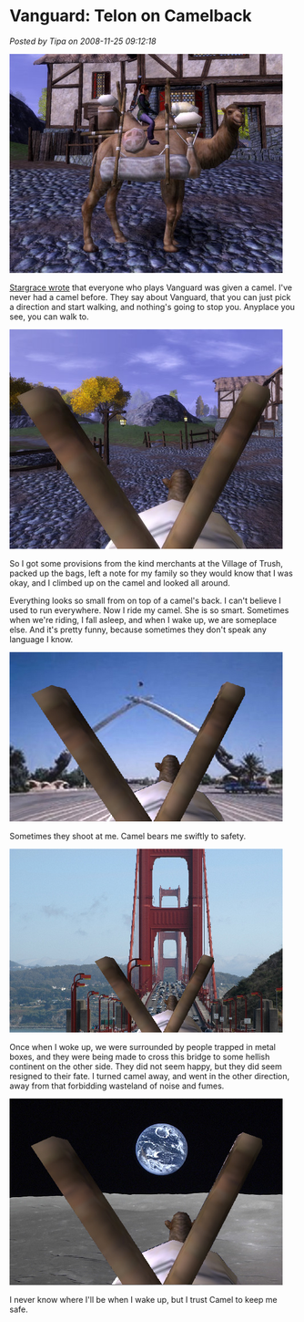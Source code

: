# Vanguard: Telon on Camelback

*Posted by Tipa on 2008-11-25 09:12:18*

![](../../../uploads/2008/11/vgclient-2008-11-25-07-35-48-26.jpg "vgclient-2008-11-25-07-35-48-26")

[Stargrace wrote](http://mmoquests.com/2008/11/25/meet-spit/) that everyone who plays Vanguard was given a camel. I've never had a camel before. They say about Vanguard, that you can just pick a direction and start walking, and nothing's going to stop you. Anyplace you see, you can walk to.

![](../../../uploads/2008/11/vgclient-2008-11-25-07-35-17-48.jpg "vgclient-2008-11-25-07-35-17-48")

So I got some provisions from the kind merchants at the Village of Trush, packed up the bags, left a note for my family so they would know that I was okay, and I climbed up on the camel and looked all around.

Everything looks so small from on top of a camel's back. I can't believe I used to run everywhere. Now I ride my camel. She is so smart. Sometimes when we're riding, I fall asleep, and when I wake up, we are someplace else. And it's pretty funny, because sometimes they don't speak any language I know.

![](../../../uploads/2008/11/camelbaghdad.jpg "camelbaghdad")

Sometimes they shoot at me. Camel bears me swiftly to safety.

![](../../../uploads/2008/11/camelbridge.jpg "camelbridge")

Once when I woke up, we were surrounded by people trapped in metal boxes, and they were being made to cross this bridge to some hellish continent on the other side. They did not seem happy, but they did seem resigned to their fate. I turned camel away, and went in the other direction, away from that forbidding wasteland of noise and fumes.

![](../../../uploads/2008/11/camelmoon.jpg "camelmoon")

I never know where I'll be when I wake up, but I trust Camel to keep me safe.

